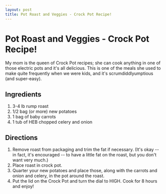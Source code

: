 ```yaml
---
layout: post
title: Pot Roast and Veggies - Crock Pot Recipe!
---
```


# Pot Roast and Veggies - Crock Pot Recipe!
My mom is the queen of Crock Pot recipes; she can cook anything in one of those electric pots and it's all delicious. This is one of the meals she used to make quite frequently when we were kids, and it's scrumdiddlyumptious 
(and super-easy). 

## Ingredients 
1. 3-4 lb rump roast
1. 1/2 bag (or more) new potatoes
1. 1 bag of baby carrots
1. 1 tub of HEB chopped celery and onion

## Directions
1. Remove roast from packaging and trim the fat if necessary. (It's okay -- in fact, it's encouraged -- to have a little fat on the roast, but you don't want very much.)
1. Place roast in crock pot. 
1. Quarter your new potatoes and place those, along with the carrots and onion and celery, in the pot around the roast.
1. Put the lid on the Crock Pot and turn the dial to HIGH. Cook for 8 hours and enjoy!